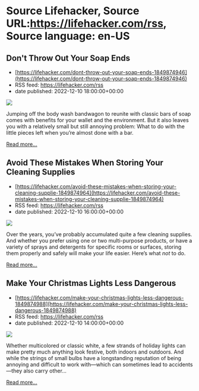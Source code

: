 # Source Lifehacker, Source URL:https://lifehacker.com/rss, Source language: en-US

## Don't Throw Out Your Soap Ends
 - [https://lifehacker.com/dont-throw-out-your-soap-ends-1849874946](https://lifehacker.com/dont-throw-out-your-soap-ends-1849874946)
 - RSS feed: https://lifehacker.com/rss
 - date published: 2022-12-10 18:00:00+00:00

<img src="https://i.kinja-img.com/gawker-media/image/upload/s--lcLTtSNU--/c_fit,fl_progressive,q_80,w_636/e9a2e83a020ce05b4652cb99de5c57bc.jpg" /><p>Jumping off the body wash bandwagon to reunite with classic bars of soap comes with  benefits for your wallet and the environment. But it also leaves you with a relatively small but still annoying problem: What to do with the little pieces left when you’re almost done with a bar.</p><p><a href="https://lifehacker.com/dont-throw-out-your-soap-ends-1849874946">Read more...</a></p>

## Avoid These Mistakes When Storing Your Cleaning Supplies
 - [https://lifehacker.com/avoid-these-mistakes-when-storing-your-cleaning-supplie-1849874964](https://lifehacker.com/avoid-these-mistakes-when-storing-your-cleaning-supplie-1849874964)
 - RSS feed: https://lifehacker.com/rss
 - date published: 2022-12-10 16:00:00+00:00

<img src="https://i.kinja-img.com/gawker-media/image/upload/s--trW8RIvv--/c_fit,fl_progressive,q_80,w_636/33e382141f295086acab5b78fdcede78.jpg" /><p>Over the years, you’ve probably accumulated quite a few cleaning supplies. And whether you prefer using one or two multi-purpose products, or have a variety of sprays and detergents for specific rooms or surfaces, storing them properly and safely will make your life easier. Here’s what <em>not</em> to do.</p><p><a href="https://lifehacker.com/avoid-these-mistakes-when-storing-your-cleaning-supplie-1849874964">Read more...</a></p>

## Make Your Christmas Lights Less Dangerous
 - [https://lifehacker.com/make-your-christmas-lights-less-dangerous-1849874988](https://lifehacker.com/make-your-christmas-lights-less-dangerous-1849874988)
 - RSS feed: https://lifehacker.com/rss
 - date published: 2022-12-10 14:00:00+00:00

<img src="https://i.kinja-img.com/gawker-media/image/upload/s--THrJBuvl--/c_fit,fl_progressive,q_80,w_636/e54b55f201698ebf4f65a736ef1dc556.jpg" /><p>Whether multicolored or classic white, a few strands of holiday lights can make pretty much anything look festive, both indoors and outdoors. And while the strings of small bulbs have a longstanding reputation of being annoying and difficult to work with—which can sometimes lead to accidents—they also carry other…</p><p><a href="https://lifehacker.com/make-your-christmas-lights-less-dangerous-1849874988">Read more...</a></p>
